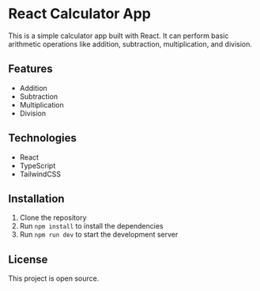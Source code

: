 # React Calculator App

This is a simple calculator app built with React. It can perform basic arithmetic operations like addition, subtraction, multiplication, and division.

## Features

- Addition
- Subtraction
- Multiplication
- Division

## Technologies

- React
- TypeScript
- TailwindCSS

## Installation

1. Clone the repository
2. Run `npm install` to install the dependencies
3. Run `npm run dev` to start the development server

## License

This project is open source.
